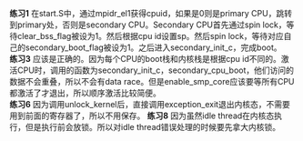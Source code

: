 **练习1** 在start.S中，通过mpidr_el1获得cpuid，如果是0则是primary CPU，跳转到primary处，否则是secondary CPU。Secondary CPU首先通过spin lock，等待clear_bss_flag被设为1。然后根据cpu id设置sp。然后spin lock，等待对应自己的secondary_boot_flag被设为1。之后进入secondary_init_c，完成boot。  
**练习3** 应该是正确的。因为每个CPU的boot栈和内核栈是根据cpu id不同的。激活CPU时，调用的函数为secondary_init_c，secondary_cpu_boot，他们访问的数据不会重叠，所以不会有data race。但是enable_smp_core应该要等所有CPU都激活了才退出，所以顺序激活比较简便。  
**练习6** 因为调用unlock_kernel后，直接调用exception_exit退出内核态，不需要用到前面的寄存器了，所以不用保存。
**练习8** 因为虽然idle thread在内核态执行，但是执行前会放锁。所以对idle thread错误处理的时候要先拿大内核锁。